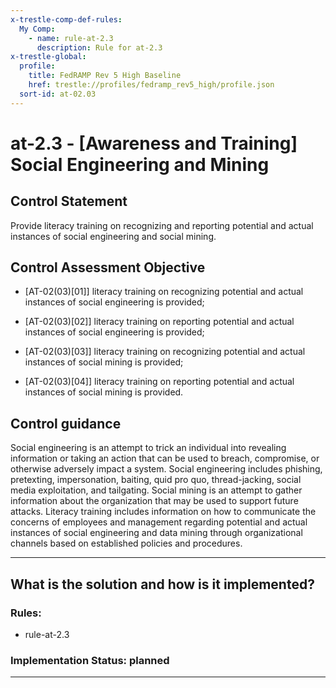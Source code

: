 ```yaml
---
x-trestle-comp-def-rules:
  My Comp:
    - name: rule-at-2.3
      description: Rule for at-2.3
x-trestle-global:
  profile:
    title: FedRAMP Rev 5 High Baseline
    href: trestle://profiles/fedramp_rev5_high/profile.json
  sort-id: at-02.03
---
```


# at-2.3 - \[Awareness and Training\] Social Engineering and Mining

## Control Statement

Provide literacy training on recognizing and reporting potential and actual instances of social engineering and social mining.

## Control Assessment Objective

- \[AT-02(03)[01]\] literacy training on recognizing potential and actual instances of social engineering is provided;

- \[AT-02(03)[02]\] literacy training on reporting potential and actual instances of social engineering is provided;

- \[AT-02(03)[03]\] literacy training on recognizing potential and actual instances of social mining is provided;

- \[AT-02(03)[04]\] literacy training on reporting potential and actual instances of social mining is provided.

## Control guidance

Social engineering is an attempt to trick an individual into revealing information or taking an action that can be used to breach, compromise, or otherwise adversely impact a system. Social engineering includes phishing, pretexting, impersonation, baiting, quid pro quo, thread-jacking, social media exploitation, and tailgating. Social mining is an attempt to gather information about the organization that may be used to support future attacks. Literacy training includes information on how to communicate the concerns of employees and management regarding potential and actual instances of social engineering and data mining through organizational channels based on established policies and procedures.

______________________________________________________________________

## What is the solution and how is it implemented?

<!-- For implementation status enter one of: implemented, partial, planned, alternative, not-applicable -->

<!-- Note that the list of rules under ### Rules: is read-only and changes will not be captured after assembly to JSON -->

<!-- Add control implementation description here for control: at-2.3 -->

### Rules:

  - rule-at-2.3

### Implementation Status: planned

______________________________________________________________________
